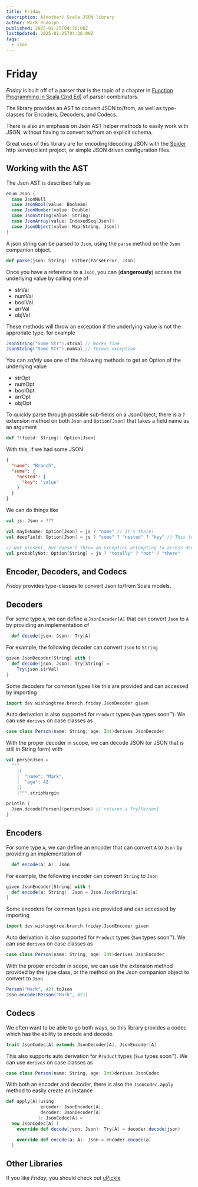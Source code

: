 ```yaml
---
title: Friday
description: A(nother) Scala JSON library
author: Mark Rudolph
published: 2025-01-25T04:36:00Z
lastUpdated: 2025-01-25T04:36:00Z
tags: 
  - json
---
```


# Friday

*Friday* is built off of a parser that is the topic of a chapter in
[Function Programming in Scala (2nd Ed)](https://www.manning.com/books/functional-programming-in-scala-second-edition)
of parser combinators.

The library provides an AST to convert JSON to/from, as well as type-classes for Encoders, Decoders, and Codecs.

There is also an emphasis on Json AST helper methods to easily work with JSON, without having to convert to/from an
explicit schema.

Great uses of this library are for encoding/decoding JSON with the [Spider](../spider/index.md) http server/client
project, or simple JSON driven configuration files.

## Working with the AST

The Json AST is described fully as

```scala 3
enum Json {
  case JsonNull
  case JsonBool(value: Boolean)
  case JsonNumber(value: Double)
  case JsonString(value: String)
  case JsonArray(value: IndexedSeq[Json])
  case JsonObject(value: Map[String, Json])
}
```

A json string can be parsed to `Json`, using the `parse` method on the `Json` companion object.

```scala 3
def parse(json: String): Either[ParseError, Json] 
```

Once you have a reference to a `Json`, you can (**dangerously**) access the underlying value by calling one of

* strVal
* numVal
* boolVal
* arrVal
* objVal

These methods will throw an exception if the underlying value is not the approriate type, for example

```scala 3
JsonString("Some Str").strVal // Works fine
JsonString("Some Str").numVal // Throws exception
```

You can *safely* use one of the following methods to get an Option of the underlying value

* strOpt
* numOpt
* boolOpt
* arrOpt
* objOpt

To quickly parse through possible sub-fields on a JsonObject, there is a `?` extension method on both `Json` and
`Option[Json]` that takes a field name as an argument

```scala 3
def ?(field: String): Option[Json]
```

With this, if we had some JSON

```json
{
  "name": "Branch",
  "some": {
    "nested": {
      "key": "value"
    }
  }
}
```

We can do things like

```scala 3
val js: Json = ???

val maybeName: Option[Json] = js ? "name" // It's there!
val deepField: Option[Json] = js ? "some" ? "nested" ? "key" // This too!

// Not present, but doesn't throw an exception attempting to access deeper fields!
val probablyNot: Option[String] = js ? "totally" ? "not" ? "there"
```

## Encoder, Decoders, and Codecs

*Friday* provides type-classes to convert Json to/from Scala models.

## Decoders

For some type `A`, we can define a `JsonEncoder[A]` that can convert `Json` to `A` by providing an implementation of

```scala 3
  def decode(json: Json): Try[A]
  ````

For example, the following decoder can convert `Json` to `String`

```scala 3
given JsonDecoder[String] with {
  def decode(json: Json): Try[String] =
    Try(json.strVal)
}
```

Some decoders for common types like this are provided and can accessed by importing

```scala 3
import dev.wishingtree.branch.friday.JsonDecoder.given
```

Auto derivation is also supported for `Product` types (`Sum` types soon™️). We can use `derives` on case classes as

```scala 3
case class Person(name: String, age: Int)derives JsonDecoder
```

With the proper decoder in scope, we can decode JSON (or JSON that is still in String form) with

```scala 3
val personJson =
  """
    |{
    |  "name": "Mark",
    |  "age": 42
    |}
    |""".stripMargin

println {
  Json.decode[Person](personJson) // returns a Try[Person]
}
```

## Encoders

For some type `A`, we can define an encoder that can convert `A` to `Json` by providing an implementation of

```scala 3
  def encode(a: A): Json
```

For example, the following encoder can convert `String` to `Json`

```scala 3
given JsonEncoder[String] with {
  def encode(a: String): Json = Json.JsonString(a)
}
```

Some encoders for common types are provided and can accessed by importing

```scala 3
import dev.wishingtree.branch.friday.JsonEncoder.given
```

Auto derivation is also supported for `Product` types (`Sum` types soon™️). We can use `derives` on case classes as

```scala 3
case class Person(name: String, age: Int)derives JsonEncoder
```

With the proper encoder in scope, we can use the extension method provided by the type class, or the method on the Json
companion object to convert to `Json`

```scala 3
Person("Mark", 42).toJson
Json.encode(Person("Mark", 42))
```

## Codecs

We often want to be able to go both ways, so this library provides a codec which has the ability to encode and decode.

```scala 3
trait JsonCodec[A] extends JsonDecoder[A], JsonEncoder[A]
```

This also supports auto derivation for `Product` types (`Sum` types soon™️). We can use `derives` on case classes as

```scala 3
case class Person(name: String, age: Int)derives JsonCodec
```

With both an encoder and decoder, there is also the `JsonCodec.apply` method to easily create an instance

```scala 3
def apply[A](using
             encoder: JsonEncoder[A],
             decoder: JsonDecoder[A]
            ): JsonCodec[A] =
  new JsonCodec[A] {
    override def decode(json: Json): Try[A] = decoder.decode(json)

    override def encode(a: A): Json = encoder.encode(a)
  }
```

## Other Libraries

If you like *Friday*, you should check out [uPickle](https://com-lihaoyi.github.io/upickle/)